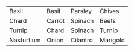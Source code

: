 <table>
  <tr>
    <td>Basil</td>
    <td>Basil</td>
    <td>Parsley</td>
    <td>Chives</td>
  </tr>
  <tr>
    <td>Chard</td>
    <td>Carrot</td>
    <td>Spinach</td>
    <td>Beets</td>
  </tr>
  <tr>
    <td>Turnip</td>
    <td>Chard</td>
    <td>Spinach</td>
    <td>Turnip</td>
  </tr>
  <tr>
    <td>Nasturtium</td>
    <td>Onion</td>
    <td>Cilantro</td>
    <td>Marigold</td>
  </tr>
</table>

